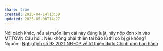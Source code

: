 ```yaml
---
share: true
created: 2025-04-14T13:59
updated: 2025-05-08T14:27
---
```

Nói cách khác, nếu ai muốn làm cái này đúng luật, hãy nộp đơn xin vào MTTQVN
Câu hỏi:: Nếu không phải thiên tai bão lũ thì có bị gì không?
Nguồn:: [Nghị định số 93 2021 NĐ-CP về từ thiện được Chính phủ ban hành](https://www.qdnd.vn/kinh-te/cac-van-de/co-gi-moi-trong-nghi-dinh-so-93-ve-hoat-dong-tu-thien-moi-duoc-chinh-phu-ban-hanh-675773)